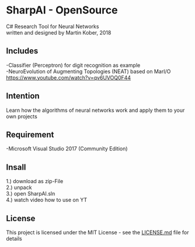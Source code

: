 # SharpAI - OpenSource
C# Research Tool for Neural Networks
<br />
written and designed by Martin Kober, 2018

## Includes
-Classifier (Perceptron) for digit recognition as example
<br />
-NeuroEvolution of Augmenting Topologies (NEAT) based on MarI/O https://www.youtube.com/watch?v=qv6UVOQ0F44

## Intention
Learn how the algorithms of neural networks work and apply them to your own projects

## Requirement
-Microsoft Visual Studio 2017 (Community Edition)

## Insall
1.) download as zip-File
<br />
2.) unpack
<br />
3.) open SharpAI.sln
<br />
4.) watch video how to use on YT

## License
This project is licensed under the MIT License - see the [LICENSE.md](LICENSE.md) file for details
